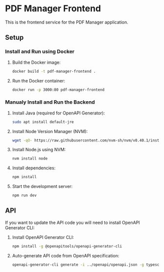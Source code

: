 # PDF Manager Frontend

This is the frontend service for the PDF Manager application.

## Setup

### Install and Run using Docker

1. Build the Docker image:
    ```sh
    docker build -t pdf-manager-frontend .
    ```

2. Run the Docker container:
    ```sh
    docker run -p 3000:80 pdf-manager-frontend
    ```

### Manualy Install and Run the Backend

1. Install Java (required for OpenAPI Generator):
    ```sh
    sudo apt install default-jre
    ```

2. Install Node Version Manager (NVM):
    ```sh
    wget -qO- https://raw.githubusercontent.com/nvm-sh/nvm/v0.40.1/install.sh | bash
    ```

3. Install Node.js using NVM:
    ```sh
    nvm install node
    ```
4. Install dependencies:
    ```sh
    npm install
    ```

5. Start the development server:
    ```sh
    npm run dev

## API

If you want to update the API code you will need to install OpenAPI Generator CLI:

1. Install OpenAPI Generator CLI:
    ```sh
    npm install -g @openapitools/openapi-generator-cli
    ```

2. Auto-generate API code from OpenAPI specification:
    ```sh
    openapi-generator-cli generate -i ../openapi/openapi.json -g typescript-axios -o src/api
    ```
